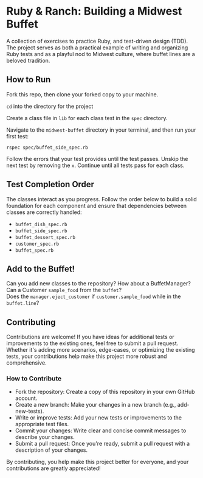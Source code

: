 # Ruby & Ranch: Building a Midwest Buffet

A collection of exercises to practice Ruby, and test-driven design (TDD). The project serves as both a practical example of writing and organizing Ruby tests and as a playful nod to Midwest culture, where buffet lines are a beloved tradition.

## How to Run
Fork this repo, then clone your forked copy to your machine. 

`cd` into the directory for the project

Create a class file in `lib` for each class test in the `spec` directory.

Navigate to the `midwest-buffet` directory in your terminal, and then run your first test:
```
rspec spec/buffet_side_spec.rb
```

Follow the errors that your test provides until the test passes. Unskip the next test by removing the `x`. Continue until all tests pass for each class.

## Test Completion Order
The classes interact as you progress. Follow the order below to build a solid foundation for each component and ensure that dependencies between classes are correctly handled:

* `buffet_dish_spec.rb`
* `buffet_side_spec.rb`
* `buffet_dessert_spec.rb`
* `customer_spec.rb`
* `buffet_spec.rb`

## Add to the Buffet!

Can you add new classes to the repository? 
How about a BuffetManager?  
Can a Customer `sample_food` from the `buffet`?  
Does the `manager.eject_customer` if `customer.sample_food` while in the `buffet.line`?

## Contributing
Contributions are welcome! If you have ideas for additional tests or improvements to the existing ones, feel free to submit a pull request. Whether it's adding more scenarios, edge-cases, or optimizing the existing tests, your contributions help make this project more robust and comprehensive.

### How to Contribute
* Fork the repository: Create a copy of this repository in your own GitHub account.
* Create a new branch: Make your changes in a new branch (e.g., add-new-tests).
* Write or improve tests: Add your new tests or improvements to the appropriate test files.
* Commit your changes: Write clear and concise commit messages to describe your changes.
* Submit a pull request: Once you're ready, submit a pull request with a description of your changes.

By contributing, you help make this project better for everyone, and your contributions are greatly appreciated!
